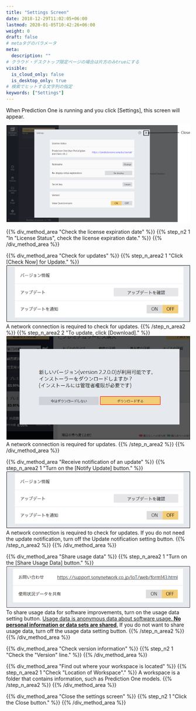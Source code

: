 ```yaml
---
title: "Settings Screen"
date: 2018-12-29T11:02:05+06:00
lastmod: 2020-01-05T10:42:26+06:00
weight: 0
draft: false
# metaタグのパラメータ
meta:
  description: ""
# クラウド・デスクトップ限定ページの場合は片方のみtrueにする
visible:
  is_cloud_only: false
  is_desktop_only: true
# 検索でヒットする文字列の指定
keywords: ["Settings"]
---
```


When Prediction One is running and you click [Settings], this screen will appear.

![](../../img_en/t_slide35.png)

{{% div_method_area "Check the license expiration date" %}}
{{% step_n2 1 "In "License Status", check the license expiration date." %}}
{{% /div_method_area %}}

{{% div_method_area "Check for updates" %}}
{{% step_n_area2 1 "Click [Check Now] for Update." %}}
![](../../img_en/t_slide36.png)
A network connection is required to check for updates.
{{% /step_n_area2 %}}
{{% step_n_area2 2 "To update, click [Download]." %}}
![](../../img_en/t_slide46.png)
A network connection is required for updates.
{{% /step_n_area2 %}}
{{% /div_method_area %}}

{{% div_method_area "Receive notification of an update" %}}
{{% step_n_area2 1 "Turn on the [Notify Update] button." %}}
![](../../img_en/t_slide36.png)
A network connection is required to check for updates.
If you do not need the update notification, turn off the Update notification setting button.
{{% /step_n_area2 %}}
{{% /div_method_area %}}

{{% div_method_area "Share usage data" %}}
{{% step_n_area2 1 "Turn on the [Share Usage Data] button." %}}
![](../../img_en/t_slide37.png)
To share usage data for software improvements, turn on the usage data setting button.
<u>Usage data is anonymous data about software usage. **No personal information or data sets are shared**.</u>
If you do not want to share usage data, turn off the usage data setting button.
{{% /step_n_area2 %}}
{{% /div_method_area %}}

{{% div_method_area "Check version information" %}}
{{% step_n2 1 "Check the \"Version\" line." %}}
{{% /div_method_area %}}

{{% div_method_area "Find out where your workspace is located" %}}
{{% step_n_area2 1 "Check \"Location of Workspace\"." %}}
A workspace is a folder that contains information, such as Prediction One models.
{{% /step_n_area2 %}}
{{% /div_method_area %}}

{{% div_method_area "Close the settings screen" %}}
{{% step_n2 1 "Click the Close button." %}}
{{% /div_method_area %}}
